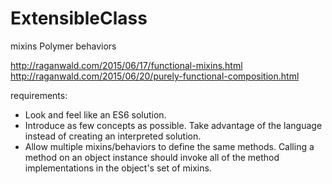 ExtensibleClass
===============

mixins
Polymer behaviors

http://raganwald.com/2015/06/17/functional-mixins.html
http://raganwald.com/2015/06/20/purely-functional-composition.html

requirements:
* Look and feel like an ES6 solution.
* Introduce as few concepts as possible. Take advantage of the language instead
  of creating an interpreted solution.
* Allow multiple mixins/behaviors to define the same methods. Calling a method
  on an object instance should invoke all of the method implementations in the
  object's set of mixins.

